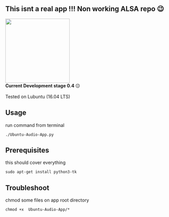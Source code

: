 ## This isnt a real app !!! Non working ALSA repo 😉
<img src="https://drive.google.com/uc?id=1SUkGyXMAlLDD6wMpfgIOYbf75QFv_0mi" width="auto" height="200"/>
<br>
 <strong>Current Development stage 0.4 </strong> 😔
<br>
<br>
Tested on Lubuntu (16.04 LTS)
<br>

## Usage

run command from terminal
```
./Ubuntu-Audio-App.py
```

## Prerequisites

this should cover everything
```
sudo apt-get install python3-tk
```

## Troubleshoot

chmod some files on app root directory
```
chmod +x  Ubuntu-Audio-App/*
```
